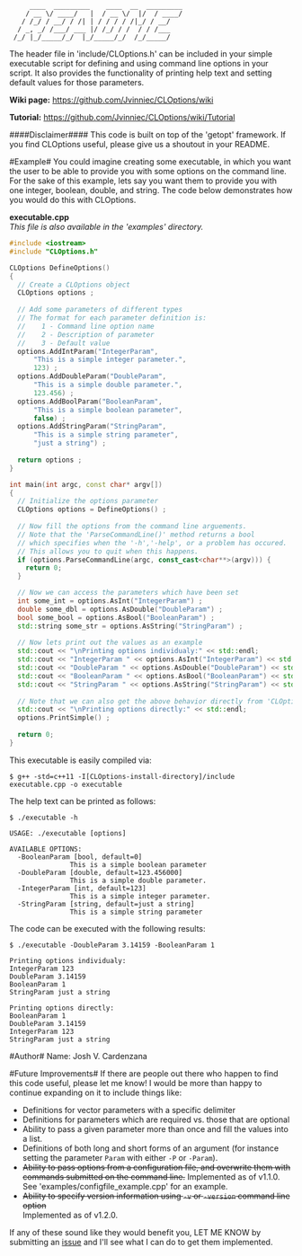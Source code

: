          ____  _________    ____  __  _________
        / __ \/ ____/   |  / __ \/  |/  / ____/
       / /_/ / __/ / /| | / / / / /|_/ / __/   
      / _, _/ /___/ ___ |/ /_/ / /  / / /___   
     /_/ |_/_____/_/  |_/_____/_/  /_/_____/                                      

The header file in 'include/CLOptions.h' can be included in your
simple executable script for defining and using command line
options in your script. It also provides the functionality of
printing help text and setting default values for those parameters.

**Wiki page:** https://github.com/Jvinniec/CLOptions/wiki

**Tutorial:** https://github.com/Jvinniec/CLOptions/wiki/Tutorial

####Disclaimer####
This code is built on top of the 'getopt' framework. If you find CLOptions useful, please give us a shoutout in your README.

#Example#
You could imagine creating some executable, in which you want the
user to be able to provide you with some options on the command line. For the sake of this example, lets say you want them to provide you with one integer, boolean, double, and string. The code below demonstrates how you would do this with CLOptions.

<b>executable.cpp</b></br>
*This file is also available in the 'examples' directory.*
```c++
#include <iostream>
#include "CLOptions.h"

CLOptions DefineOptions() 
{
  // Create a CLOptions object
  CLOptions options ;
  
  // Add some parameters of different types
  // The format for each parameter definition is:
  //    1 - Command line option name
  //    2 - Description of parameter
  //    3 - Default value
  options.AddIntParam("IntegerParam",
      "This is a simple integer parameter.",
      123) ;
  options.AddDoubleParam("DoubleParam",
      "This is a simple double parameter.",
      123.456) ;
  options.AddBoolParam("BooleanParam",
      "This is a simple boolean parameter",
      false) ;
  options.AddStringParam("StringParam",
      "This is a simple string parameter",
      "just a string") ;
      
  return options ;
}

int main(int argc, const char* argv[])
{
  // Initialize the options parameter
  CLOptions options = DefineOptions() ;
  
  // Now fill the options from the command line arguements.
  // Note that the 'ParseCommandLine()' method returns a bool
  // which specifies when the '-h','-help', or a problem has occured.
  // This allows you to quit when this happens.
  if (options.ParseCommandLine(argc, const_cast<char**>(argv))) {
    return 0;
  }

  // Now we can access the parameters which have been set
  int some_int = options.AsInt("IntegerParam") ;
  double some_dbl = options.AsDouble("DoubleParam") ;
  bool some_bool = options.AsBool("BooleanParam") ;
  std::string some_str = options.AsString("StringParam") ;
  
  // Now lets print out the values as an example
  std::cout << "\nPrinting options individualy:" << std::endl;
  std::cout << "IntegerParam " << options.AsInt("IntegerParam") << std::endl;
  std::cout << "DoubleParam " << options.AsDouble("DoubleParam") << std::endl;
  std::cout << "BooleanParam " << options.AsBool("BooleanParam") << std::endl;
  std::cout << "StringParam " << options.AsString("StringParam") << std::endl;
  
  // Note that we can also get the above behavior directly from 'CLOptions::PrintSimple()'
  std::cout << "\nPrinting options directly:" << std::endl;
  options.PrintSimple() ;
  
  return 0;
}
```
This executable is easily compiled via:
```
$ g++ -std=c++11 -I[CLOptions-install-directory]/include executable.cpp -o executable
```
The help text can be printed as follows:
```
$ ./executable -h

USAGE: ./executable [options]

AVAILABLE OPTIONS:
  -BooleanParam [bool, default=0]
               This is a simple boolean parameter 
  -DoubleParam [double, default=123.456000]
               This is a simple double parameter. 
  -IntegerParam [int, default=123]
               This is a simple integer parameter. 
  -StringParam [string, default=just a string]
               This is a simple string parameter
```
The code can be executed with the following results:
```
$ ./executable -DoubleParam 3.14159 -BooleanParam 1

Printing options individualy:
IntegerParam 123
DoubleParam 3.14159
BooleanParam 1
StringParam just a string

Printing options directly:
BooleanParam 1
DoubleParam 3.14159
IntegerParam 123
StringParam just a string
```
#Author#
Name: Josh V. Cardenzana

#Future Improvements#
If there are people out there who happen to find this code useful, please let me know! I would be more than happy to continue expanding on it to include things like:
* Definitions for vector parameters with a specific delimiter
* Definitions for parameters which are required vs. those that are optional
* Ability to pass a given parameter more than once and fill the values into a list.
* Definitions of both long and short forms of an argument (for instance setting the parameter `Param` with either `-P` or `-Param`).
* <del>Ability to pass options from a configuration file, and overwrite them with commands submitted on the command line.</del>   Implemented as of v1.1.0. See 'examples/configfile_example.cpp' for an example.
* <del>Ability to specify version information using `-v` or `-version` command line option</del>  
Implemented as of v1.2.0.

If any of these sound like they would benefit you, LET ME KNOW by submitting an [issue](https://github.com/Jvinniec/CLOptions/issues) and I'll see what I can do to get them implemented.
